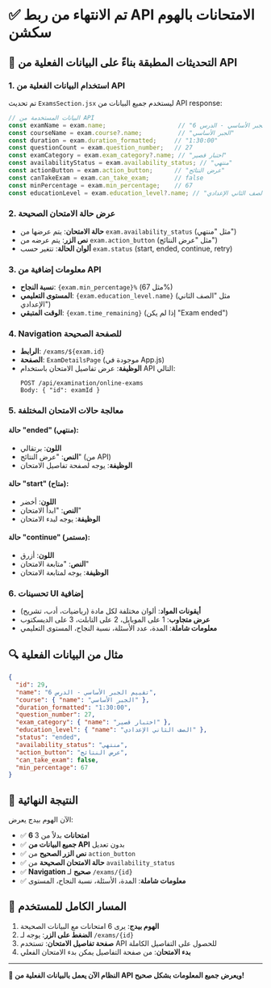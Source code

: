 # ✅ تم الانتهاء من ربط API الامتحانات بالهوم سكشن

## 🎯 **التحديثات المطبقة بناءً على البيانات الفعلية من API**

### 1. **استخدام البيانات الفعلية من API**
تم تحديث `ExamsSection.jsx` ليستخدم جميع البيانات من API response:

```javascript
// البيانات المستخدمة من API
const examName = exam.name;                    // "تقييم الجبر الأساسي - الدرس 6"  
const courseName = exam.course?.name;          // "الجبر الأساسي"
const duration = exam.duration_formatted;     // "1:30:00"
const questionCount = exam.question_number;   // 27
const examCategory = exam.exam_category?.name; // "اختبار قصير"
const availabilityStatus = exam.availability_status; // "منتهي"
const actionButton = exam.action_button;      // "عرض النتائج"
const canTakeExam = exam.can_take_exam;       // false
const minPercentage = exam.min_percentage;    // 67
const educationLevel = exam.education_level?.name; // "الصف الثاني الإعدادي"
```

### 2. **عرض حالة الامتحان الصحيحة**
- **حالة الامتحان**: يتم عرضها من `exam.availability_status` (مثل "منتهي")
- **نص الزر**: يتم عرضه من `exam.action_button` (مثل "عرض النتائج")
- **ألوان الحالة**: تتغير حسب `exam.status` (start, ended, continue, retry)

### 3. **معلومات إضافية من API**
- **نسبة النجاح**: `{exam.min_percentage}%` (مثل 67%)
- **المستوى التعليمي**: `{exam.education_level.name}` (مثل "الصف الثاني الإعدادي")
- **الوقت المتبقي**: `{exam.time_remaining}` (إذا لم يكن "Exam ended")

### 4. **Navigation للصفحة الصحيحة**
- **الرابط**: `/exams/${exam.id}` 
- **الصفحة**: `ExamDetailsPage` (موجودة في App.js)
- **الوظيفة**: عرض تفاصيل الامتحان باستخدام API التالي:
  ```
  POST /api/examination/online-exams
  Body: { "id": examId }
  ```

### 5. **معالجة حالات الامتحان المختلفة**

#### حالة "ended" (منتهي):
- **اللون**: برتقالي
- **النص**: "عرض النتائج" (من API)
- **الوظيفة**: يوجه لصفحة تفاصيل الامتحان

#### حالة "start" (متاح):
- **اللون**: أخضر  
- **النص**: "ابدأ الامتحان"
- **الوظيفة**: يوجه لبدء الامتحان

#### حالة "continue" (مستمر):
- **اللون**: أزرق
- **النص**: "متابعة الامتحان"  
- **الوظيفة**: يوجه لمتابعة الامتحان

### 6. **تحسينات UI إضافية**
- **أيقونات المواد**: ألوان مختلفة لكل مادة (رياضيات، أدب، تشريح)
- **عرض متجاوب**: 1 على الموبايل، 2 على التابلت، 3 على الديسكتوب
- **معلومات شاملة**: المدة، عدد الأسئلة، نسبة النجاح، المستوى التعليمي

## 🔍 **مثال من البيانات الفعلية**

```json
{
  "id": 29,
  "name": "تقييم الجبر الأساسي - الدرس 6",
  "course": { "name": "الجبر الأساسي" },
  "duration_formatted": "1:30:00",
  "question_number": 27,
  "exam_category": { "name": "اختبار قصير" },
  "education_level": { "name": "الصف الثاني الإعدادي" },
  "status": "ended",
  "availability_status": "منتهي",
  "action_button": "عرض النتائج",
  "can_take_exam": false,
  "min_percentage": 67
}
```

## 🚀 **النتيجة النهائية**

الآن الهوم بيدج يعرض:
- ✅ **6 امتحانات** بدلاً من 3
- ✅ **جميع البيانات من API** بدون تعديل
- ✅ **نص الزر الصحيح** من `action_button`
- ✅ **حالة الامتحان الصحيحة** من `availability_status`
- ✅ **Navigation صحيح** لـ `/exams/{id}`
- ✅ **معلومات شاملة**: المدة، الأسئلة، نسبة النجاح، المستوى

## 🔗 **المسار الكامل للمستخدم**

1. **الهوم بيدج**: يرى 6 امتحانات مع البيانات الصحيحة
2. **الضغط على الزر**: يوجه لـ `/exams/{id}`
3. **صفحة تفاصيل الامتحان**: تستخدم API للحصول على التفاصيل الكاملة
4. **بدء الامتحان**: من صفحة التفاصيل يمكن بدء الامتحان الفعلي

---

**🎉 النظام الآن يعمل بالبيانات الفعلية من API ويعرض جميع المعلومات بشكل صحيح!**
